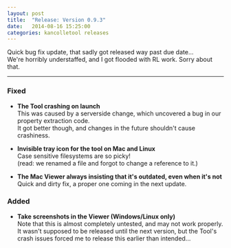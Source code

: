```yaml
---
layout: post
title:  "Release: Version 0.9.3"
date:   2014-08-16 15:25:00
categories: kancolletool releases
---
```


Quick bug fix update, that sadly got released way past due date...  
We're horribly understaffed, and I got flooded with RL work. Sorry about that.

---

### Fixed
* **The Tool crashing on launch**  
This was caused by a serverside change, which uncovered a bug in our property extraction code.  
It got better though, and changes in the future shouldn't cause crashiness.

* **Invisible tray icon for the tool on Mac and Linux**  
Case sensitive filesystems are so picky!  
(read: we renamed a file and forgot to change a reference to it.)

* **The Mac Viewer always insisting that it's outdated, even when it's not**  
Quick and dirty fix, a proper one coming in the next update.

### Added
* **Take screenshots in the Viewer (Windows/Linux only)**  
Note that this is almost completely untested, and may not work properly. It wasn't supposed to be released until the next version, but the Tool's crash issues forced me to release this earlier than intended...
